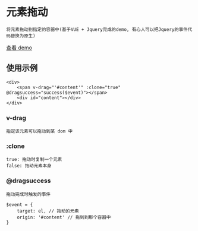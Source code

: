 # 元素拖动

    将元素拖动到指定的容器中(基于VUE + Jquery完成的demo, 有心人可以把Jquery的事件代码替换为原生)


[查看 demo](https://svonme.github.io/drag)


## 使用示例
    
```
<div>
    <span v-drag="'#content'" :clone="true" @dragsuccess="success($event)"></span>
    <div id="content"></div>
</div>
```

### v-drag

    指定该元素可以拖动到某 dom 中

### :clone

    true: 拖动时复制一个元素
    false: 拖动元素本身

### @dragsuccess

    拖动完成时触发的事件
    
```
$event = {
    target: el, // 拖动的元素
    origin: '#content' // 拖到到那个容器中
}
```
